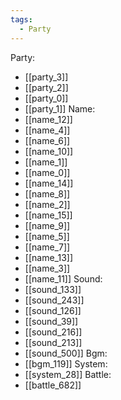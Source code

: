 ```yaml
---
tags:
  - Party
---
```

Party:
- [[party_3]]
- [[party_2]]
- [[party_0]]
- [[party_1]]
Name:
- [[name_12]]
- [[name_4]]
- [[name_6]]
- [[name_10]]
- [[name_1]]
- [[name_0]]
- [[name_14]]
- [[name_8]]
- [[name_2]]
- [[name_15]]
- [[name_9]]
- [[name_5]]
- [[name_7]]
- [[name_13]]
- [[name_3]]
- [[name_11]]
Sound:
- [[sound_133]]
- [[sound_243]]
- [[sound_126]]
- [[sound_39]]
- [[sound_216]]
- [[sound_213]]
- [[sound_500]]
Bgm:
- [[bgm_119]]
System:
- [[system_28]]
Battle:
- [[battle_682]]
